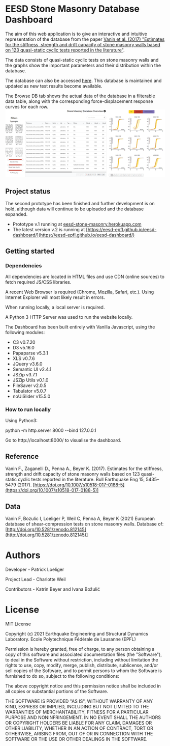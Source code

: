 # EESD Stone Masonry Database Dashboard
The aim of this web application is to give an interactive and intuitive representation of the database from the paper [Vanin et al. (2017) "Estimates for the stiffness, strength and drift capacity of stone masonry walls based on 123 quasi-static cyclic tests reported in the literature"](https://doi.org/10.1007/s10518-017-0188-5).

The data consists of quasi-static cyclic tests on stone masonry walls and the graphs show the important parameters and their distribution within the database.

The database can also be accessed [here](https://zenodo.org/record/812146#.YXaBUJ5ByUl). This database is maintained and updated as new test results become available. 

The Browse DB tab shows the actual data of the database in a filterable data table, along with the corresponding force-displacement response curves for each row.
![example DB tests](./images/DB_tests_sample.png)
## Project status
The second prototype has been finished and further development is on hold, although data will continue to be uploaded and the database expanded.

* Prototype v.1 running at [eesd-stone-masonry.herokuapp.com](https://eesd-stone-masonry.herokuapp.com/)
* The latest version v.2 is running at [https://eesd-epfl.github.io/eesd-dashboard/](https://eesd-epfl.github.io/eesd-dashboard/)

## Getting started

### Dependencies

All dependencies are located in HTML files and use CDN (online sources) to fetch required JS/CSS libraries.

A recent Web Browser is required (Chrome, Mozilla, Safari, etc.).
Using Internet Explorer will most likely result in errors.

When running locally, a local server is required.

A Python 3 HTTP Server was used to run the website locally.

The Dashboard has been built entirely with Vanilla Javascript, using the following modules:

- C3 v0.7.20
- D3 v5.16.0
- Papaparse v5.3.1
- XLS v0.7.6
- JQuery v3.6.0
- Semantic UI v2.4.1
- JSZip v3.7.1
- JSZip Utils v0.1.0
- FileSaver v2.0.5
- Tabulator v5.0.7
- noUiSlider v15.5.0

### How to run locally

Using Python3:

python -m http.server 8000 --bind 127.0.0.1

Go to http://localhost:8000/ to visualise the dashboard.

## Reference
Vanin F., Zaganelli D., Penna A., Beyer K. (2017). Estimates for the stiffness, strength and drift capacity of stone masonry walls based on 123 quasi-static cyclic tests reported in the literature. Bull Earthquake Eng 15, 5435–5479 (2017). [https://doi.org/10.1007/s10518-017-0188-5](https://doi.org/10.1007/s10518-017-0188-5)]

## Data
Vanin F, Bozulic I, Loeliger P, Weil C, Penna A, Beyer K (2021) European database of shear-compression tests on stone masonry walls.
Database of: [http://doi.org/10.5281/zenodo.812145](http://doi.org/10.5281/zenodo.812145)]

# Authors 
Developer - Patrick Loeliger

Project Lead - Charlotte Weil

Contributors - Katrin Beyer and Ivana Bo&zcaron;uli&cacute;

# License 
MIT License

Copyright (c) 2021 Earthquake Engineering and Structural Dynamics Laboratory. Ecole Polytechnique Fédérale de Lausanne (EPFL)

Permission is hereby granted, free of charge, to any person obtaining a copy
of this software and associated documentation files (the "Software"), to deal
in the Software without restriction, including without limitation the rights
to use, copy, modify, merge, publish, distribute, sublicense, and/or sell
copies of the Software, and to permit persons to whom the Software is
furnished to do so, subject to the following conditions:

The above copyright notice and this permission notice shall be included in all
copies or substantial portions of the Software.

THE SOFTWARE IS PROVIDED "AS IS", WITHOUT WARRANTY OF ANY KIND, EXPRESS OR
IMPLIED, INCLUDING BUT NOT LIMITED TO THE WARRANTIES OF MERCHANTABILITY,
FITNESS FOR A PARTICULAR PURPOSE AND NONINFRINGEMENT. IN NO EVENT SHALL THE
AUTHORS OR COPYRIGHT HOLDERS BE LIABLE FOR ANY CLAIM, DAMAGES OR OTHER
LIABILITY, WHETHER IN AN ACTION OF CONTRACT, TORT OR OTHERWISE, ARISING FROM,
OUT OF OR IN CONNECTION WITH THE SOFTWARE OR THE USE OR OTHER DEALINGS IN THE
SOFTWARE.

